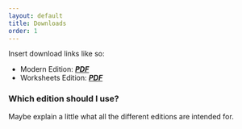 ```yaml
---
layout: default
title: Downloads
order: 1
---
```


Insert download links like so:
- Modern Edition: <a href="{{ site.baseurl }}/downloads/Kittel-24-Edition.pdf" target="_blank">***PDF***</a>
- Worksheets Edition: <a href="{{ site.baseurl }}/downloads/Kittel-24-Edition.pdf" target="_blank">***PDF***</a>

### Which edition should I use?

Maybe explain a little what all the different editions are intended for.